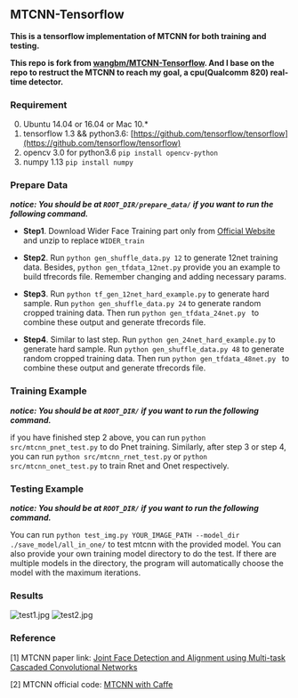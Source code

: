## MTCNN-Tensorflow 
**This is a tensorflow implementation of MTCNN for both training and testing.**

**This repo is fork from [wangbm/MTCNN-Tensorflow](https://github.com/wangbm/MTCNN-Tensorflow). And I base on the repo to restruct the MTCNN to reach my goal, a cpu(Qualcomm 820) real-time detector.**

### Requirement
0. Ubuntu 14.04 or 16.04 or Mac 10.*
1. tensorflow 1.3 && python3.6: [https://github.com/tensorflow/tensorflow](https://github.com/tensorflow/tensorflow)
2. opencv 3.0 for python3.6 
`pip install opencv-python`
3. numpy 1.13
`pip install numpy`

### Prepare Data
***notice: You should be at `ROOT_DIR/prepare_data/` if you want to run the following command.***

- **Step1**. Download Wider Face Training part only from [Official Website](http://mmlab.ie.cuhk.edu.hk/projects/WIDERFace/) and unzip to replace `WIDER_train`

- **Step2**. Run `python gen_shuffle_data.py 12` to generate 12net training data. Besides, `python gen_tfdata_12net.py` provide you an example to build tfrecords file. Remember changing and adding necessary params.

- **Step3**. Run `python tf_gen_12net_hard_example.py` to generate hard sample. Run `python gen_shuffle_data.py 24` to generate random cropped training data. Then run `python gen_tfdata_24net.py ` to combine these output and generate tfrecords file.

- **Step4**. Similar to last step. Run `python gen_24net_hard_example.py` to generate hard sample. Run `python gen_shuffle_data.py 48` to generate random cropped training data. Then run `python gen_tfdata_48net.py ` to combine these output and generate tfrecords file.

### Training Example
***notice: You should be at `ROOT_DIR/` if you want to run the following command.***

if you have finished step 2 above, you can run `python src/mtcnn_pnet_test.py` to do Pnet training.
Similarly, after step 3 or step 4, you can run `python src/mtcnn_rnet_test.py` or `python src/mtcnn_onet_test.py` to train Rnet and Onet respectively.

### Testing Example
***notice: You should be at `ROOT_DIR/` if you want to run the following command.***

You can run `python test_img.py YOUR_IMAGE_PATH --model_dir ./save_model/all_in_one/` to test mtcnn with the provided model. 
You can also provide your own training model directory to do the test. If there are multiple models in the directory, the program will automatically choose the model with the maximum iterations.
### Results
![test1.jpg](./images/test1_result.jpg)
![test2.jpg](./images/test2_result.jpg)

### Reference
[1] MTCNN paper link: [Joint Face Detection and Alignment using Multi-task Cascaded Convolutional Networks](https://arxiv.org/pdf/1604.02878v1.pdf)

[2] MTCNN official code: [MTCNN with Caffe](https://github.com/Seanlinx/mtcnn)
